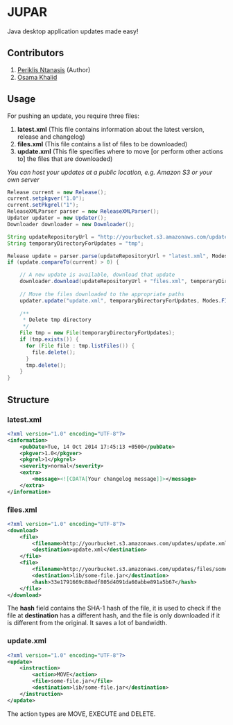 JUPAR
=====

Java desktop application updates made easy!

Contributors
------------

1. [Periklis Ntanasis](http://masterex.github.io/archive/2011/12/25/jupar.html) (Author)
2. [Osama Khalid](http://codinghazard.com)

Usage
-----

For pushing an update, you require three files:

1. **latest.xml** (This file contains information about the latest version, release and changelog)
2. **files.xml** (This file contains a list of files to be downloaded)
3. **update.xml** (This file specifies where to move [or perform other actions to] the files that are downloaded)

*You can host your updates at a public location, e.g. Amazon S3 or your own server*

```java
Release current = new Release();
current.setpkgver("1.0");
current.setPkgrel("1");
ReleaseXMLParser parser = new ReleaseXMLParser();
Updater updater = new Updater();
Downloader downloader = new Downloader();

String updateRepositoryUrl = "http://yourbucket.s3.amazonaws.com/updates/";
String temporaryDirectoryForUpdates = "tmp";

Release update = parser.parse(updateRepositoryUrl + "latest.xml", Modes.URL);
if (update.compareTo(current) > 0) {

    // A new update is available, download that update
    downloader.download(updateRepositoryUrl + "files.xml", temporaryDirectoryForUpdates, Modes.URL);
    
    // Move the files downloaded to the appropriate paths
    updater.update("update.xml", temporaryDirectoryForUpdates, Modes.FILE);    
    
    /**
     * Delete tmp directory
     */
    File tmp = new File(temporaryDirectoryForUpdates);
    if (tmp.exists()) {
      for (File file : tmp.listFiles()) {
        file.delete();
      }
      tmp.delete();
    }
}
```

Structure
---------

### latest.xml

```xml
<?xml version="1.0" encoding="UTF-8"?>
<information>
    <pubDate>Tue, 14 Oct 2014 17:45:13 +0500</pubDate>
    <pkgver>1.0</pkgver>
    <pkgrel>1</pkgrel>
    <severity>normal</severity>
    <extra>
        <message><![CDATA[Your changelog message]]></message>
    </extra>
</information>
```

### files.xml

```xml
<?xml version="1.0" encoding="UTF-8"?>
<download>
    <file>
    	<filename>http://yourbucket.s3.amazonaws.com/updates/update.xml</filename>
    	<destination>update.xml</destination>
    </file>
    <file>
    	<filename>http://yourbucket.s3.amazonaws.com/updates/files/some-file.jar</filename>
    	<destination>lib/some-file.jar</destination>
    	<hash>33e1791669c88edf805d4091da60abbe891a5b67</hash>
    </file>
</download>
```

The **hash** field contains the SHA-1 hash of the file, it is used to check if the file at **destination** has a different hash, and the file is only downloaded if it is different from the original. It saves a lot of bandwidth.

### update.xml

```xml
<?xml version="1.0" encoding="UTF-8"?>
<update>
    <instruction>
        <action>MOVE</action>
        <file>some-file.jar</file>
        <destination>lib/some-file.jar</destination>
    </instruction>
</update>
```

The action types are MOVE, EXECUTE and DELETE.

